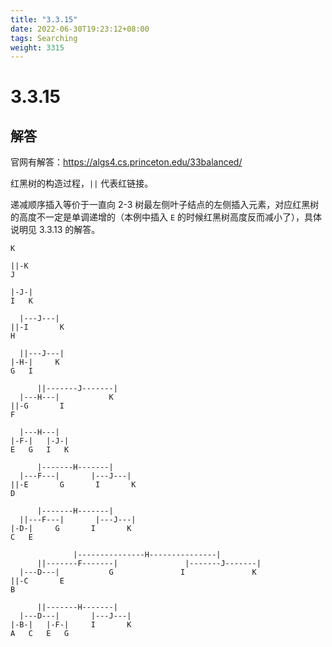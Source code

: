 ```yaml
---
title: "3.3.15"
date: 2022-06-30T19:23:12+08:00
tags: Searching
weight: 3315
---
```


# 3.3.15

## 解答

官网有解答：https://algs4.cs.princeton.edu/33balanced/

红黑树的构造过程，`||` 代表红链接。

递减顺序插入等价于一直向 2-3 树最左侧叶子结点的左侧插入元素，对应红黑树的高度不一定是单调递增的（本例中插入 `E` 的时候红黑树高度反而减小了），具体说明见 3.3.13 的解答。

```
K

||-K
J

|-J-|
I   K

  |---J---|
||-I       K
H

  ||---J---|
|-H-|     K
G   I

      ||-------J-------|
  |---H---|           K
||-G       I
F

  |---H---|
|-F-|   |-J-|
E   G   I   K

      |-------H-------|
  |---F---|       |---J---|
||-E       G       I       K
D

      |-------H-------|
  ||---F---|       |---J---|
|-D-|     G       I       K
C   E

              |---------------H---------------|
      ||-------F-------|               |-------J-------|
  |---D---|           G               I               K
||-C       E
B

      ||-------H-------|
  |---D---|       |---J---|
|-B-|   |-F-|     I       K
A   C   E   G
```